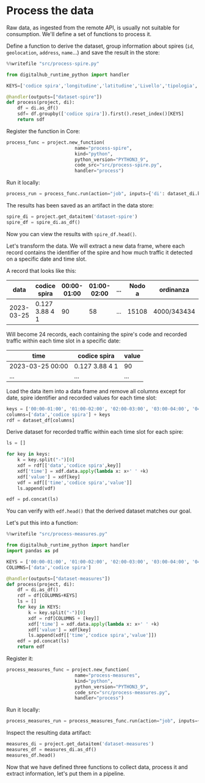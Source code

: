 # Process the data

Raw data, as ingested from the remote API, is usually not suitable for consumption. We'll define a set of functions to process it.

Define a function to derive the dataset, group information about spires (`id`, `geolocation`, `address`, `name`...) and save the result in the store:

``` python
%%writefile "src/process-spire.py"

from digitalhub_runtime_python import handler

KEYS=['codice spira','longitudine','latitudine','Livello','tipologia','codice','codice arco','codice via','Nome via', 'stato','direzione','angolo','geopoint']

@handler(outputs=["dataset-spire"])
def process(project, di):
    df = di.as_df()
    sdf= df.groupby(['codice spira']).first().reset_index()[KEYS]
    return sdf
```

Register the function in Core:

``` python
process_func = project.new_function(
                         name="process-spire",
                         kind="python",
                         python_version="PYTHON3_9",
                         code_src="src/process-spire.py",
                         handler="process")
```

Run it locally:

``` python
process_run = process_func.run(action="job", inputs={'di': dataset_di.key}, outputs={'dataset-spire': 'dataset-spire'}, local_execution=True)
```

The results has been saved as an artifact in the data store:

``` python
spire_di = project.get_dataitem('dataset-spire')
spire_df = spire_di.as_df()
```

Now you can view the results with `spire_df.head()`.

Let's transform the data. We will extract a new data frame, where each record contains the identifier of the spire and how much traffic it detected on a specific date and time slot.

A record that looks like this:

| data | codice spira | 00:00-01:00 | 01:00-02:00 | ... | Nodo a | ordinanza | stato | codimpsem | direzione | angolo | longitudine | latitudine | geopoint | giorno settimana |
| --- | --- | --- | --- | --- | --- | --- | --- | --- | --- | --- | --- | --- | --- | --- |
| 2023-03-25 | 0.127 3.88 4 1 | 90 | 58 | ... | 15108 | 4000/343434 | A | 125 | NO | 355.0 | 11.370234 | 44.509137 | 44.5091367043883, 11.3702339463537 | Sabato |

Will become 24 records, each containing the spire's code and recorded traffic within each time slot in a specific date:

| time | codice spira | value |
| ---- | ------------ | ----- |
| 2023-03-25 00:00 | 0.127 3.88 4 1 | 90 |
| ... | ... | ... |

Load the data item into a data frame and remove all columns except for date, spire identifier and recorded values for each time slot:

``` python
keys = ['00:00-01:00', '01:00-02:00', '02:00-03:00', '03:00-04:00', '04:00-05:00', '05:00-06:00', '06:00-07:00', '07:00-08:00', '08:00-09:00', '09:00-10:00', '10:00-11:00', '11:00-12:00', '12:00-13:00', '13:00-14:00', '14:00-15:00', '15:00-16:00', '16:00-17:00', '17:00-18:00', '18:00-19:00', '19:00-20:00', '20:00-21:00', '21:00-22:00', '22:00-23:00', '23:00-24:00']
columns=['data','codice spira'] + keys
rdf = dataset_df[columns]
```

Derive dataset for recorded traffic within each time slot for each spire:

``` python
ls = []

for key in keys:
    k = key.split("-")[0]
    xdf = rdf[['data','codice spira',key]]
    xdf['time'] = xdf.data.apply(lambda x: x+' ' +k)
    xdf['value'] = xdf[key]
    vdf = xdf[['time','codice spira','value']]
    ls.append(vdf)

edf = pd.concat(ls)
```

You can verify with `edf.head()` that the derived dataset matches our goal.

Let's put this into a function:

``` python
%%writefile "src/process-measures.py"

from digitalhub_runtime_python import handler
import pandas as pd

KEYS = ['00:00-01:00', '01:00-02:00', '02:00-03:00', '03:00-04:00', '04:00-05:00', '05:00-06:00', '06:00-07:00', '07:00-08:00', '08:00-09:00', '09:00-10:00', '10:00-11:00', '11:00-12:00', '12:00-13:00', '13:00-14:00', '14:00-15:00', '15:00-16:00', '16:00-17:00', '17:00-18:00', '18:00-19:00', '19:00-20:00', '20:00-21:00', '21:00-22:00', '22:00-23:00', '23:00-24:00']
COLUMNS=['data','codice spira']

@handler(outputs=["dataset-measures"])
def process(project, di):
    df = di.as_df()
    rdf = df[COLUMNS+KEYS]
    ls = []
    for key in KEYS:
        k = key.split("-")[0]
        xdf = rdf[COLUMNS + [key]]
        xdf['time'] = xdf.data.apply(lambda x: x+' ' +k)
        xdf['value'] = xdf[key]
        ls.append(xdf[['time','codice spira','value']])
    edf = pd.concat(ls)
    return edf
```

Register it:

``` python
process_measures_func = project.new_function(
                         name="process-measures",
                         kind="python",
                         python_version="PYTHON3_9",
                         code_src="src/process-measures.py",
                         handler="process")
```

Run it locally:

``` python
process_measures_run = process_measures_func.run(action="job", inputs={'di': dataset_di.key}, outputs={'dataset-measures': 'dataset-measures'}, local_execution=True)
```

Inspect the resulting data artifact:

``` python
measures_di = project.get_dataitem('dataset-measures')
measures_df = measures_di.as_df()
measures_df.head()
```

Now that we have defined three functions to collect data, process it and extract information, let's put them in a pipeline.
